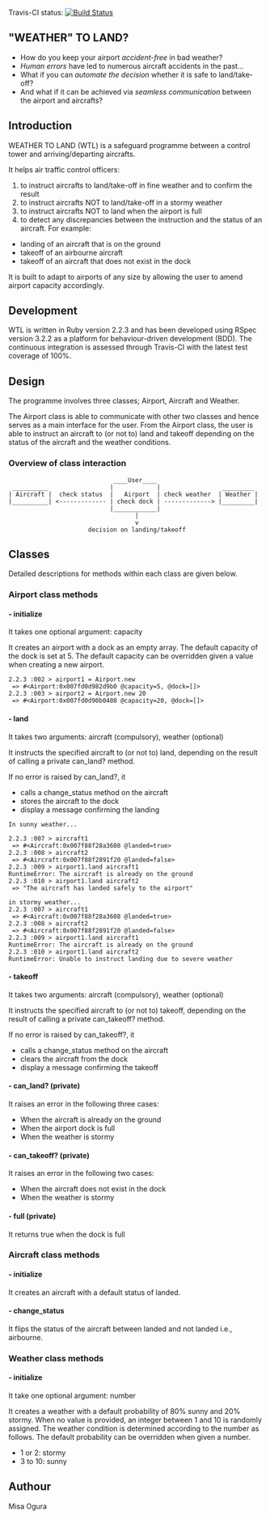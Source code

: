 Travis-CI status:
[![Build Status](https://travis-ci.org/makersacademy/airport_challenge.svg?branch=master)](https://travis-ci.org/makersacademy/airport_challenge)

## "WEATHER" TO LAND?

* How do you keep your airport _accident-free_ in bad weather?
* _Human errors_ have led to numerous aircraft accidents in the past...
* What if you can _automate the decision_ whether it is safe to land/take-off?
* And what if it can be achieved via _seamless communication_ between the airport and aircrafts?


## Introduction
WEATHER TO LAND (WTL) is a safeguard programme between a control tower and arriving/departing aircrafts.

It helps air traffic control officers:

1.  to instruct aircrafts to land/take-off in fine weather and to confirm the result
2.  to instruct aircrafts NOT to land/take-off in a stormy weather
3.  to instruct aircrafts NOT to land when the airport is full
4.  to detect any discrepancies between the instruction and the status of an aircraft. For example:
  * landing of an aircraft that is on the ground
  * takeoff of an airbourne aircraft
  * takeoff of an aircraft that does not exist in the dock

It is built to adapt to airports of any size by allowing the user to amend airport capacity accordingly.


## Development
WTL is written in Ruby version 2.2.3 and has been developed using RSpec version 3.2.2 as a platform for behaviour-driven development (BDD). The continuous integration is assessed through Travis-CI with the latest test coverage of 100%.


## Design
The programme involves three classes; Airport, Aircraft and Weather.

The Airport class is able to communicate with other two classes and hence serves as a main interface for the user. From the Airport class, the user is able to instruct an aircraft to (or not to) land and takeoff depending on the status of the aircraft and the weather conditions.

### Overview of class interaction
```
                             ____User____               
 __________                 |            |                 _________
| Aircraft |  check status  |   Airport  | check weather  | Weather |
|__________| <------------- | check dock | -------------> |_________|
                            |____________|
                                   |
                                   v
                      decision on landing/takeoff
```

## Classes
Detailed descriptions for methods within each class are given below.

### Airport class methods
#### - initialize
It takes one optional argument: capacity

It creates an airport with a dock as an empty array. The default capacity of the dock is set at 5. The default capacity can be overridden given a value when creating a new airport.
```
2.2.3 :002 > airport1 = Airport.new
 => #<Airport:0x007fd0d982d9b0 @capacity=5, @dock=[]>
2.2.3 :003 > airport2 = Airport.new 20
 => #<Airport:0x007fd0d90b0408 @capacity=20, @dock=[]>
```
#### - land
It takes two arguments: aircraft (compulsory), weather (optional)

It instructs the specified aircraft to (or not to) land, depending on the result of calling a private can_land? method.

If no error is raised by can_land?, it
* calls a change_status method on the aircraft
* stores the aircraft to the dock
* display a message confirming the landing

```
In sunny weather...

2.2.3 :007 > aircraft1
 => #<Aircraft:0x007f88f28a3608 @landed=true>
2.2.3 :008 > aircraft2
 => #<Aircraft:0x007f88f2891f20 @landed=false>
2.2.3 :009 > airport1.land aircraft1
RuntimeError: The aircraft is already on the ground
2.2.3 :010 > airport1.land aircraft2
 => "The aircraft has landed safely to the airport"
 ```
 ```
 in stormy weather...
 2.2.3 :007 > aircraft1
  => #<Aircraft:0x007f88f28a3608 @landed=true>
 2.2.3 :008 > aircraft2
  => #<Aircraft:0x007f88f2891f20 @landed=false>
 2.2.3 :009 > airport1.land aircraft1
 RuntimeError: The aircraft is already on the ground
 2.2.3 :010 > airport1.land aircraft2
 RuntimeError: Unable to instruct landing due to severe weather
 ```

#### - takeoff
It takes two arguments: aircraft (compulsory), weather (optional)

It instructs the specified aircraft to (or not to) takeoff, depending on the result of calling a private can_takeoff? method.

If no error is raised by can_takeoff?, it
* calls a change_status method on the aircraft
* clears the aircraft from the dock
* display a message confirming the takeoff

#### - can_land? (private)
It raises an error in the following three cases:
* When the aircraft is already on the ground
* When the airport dock is full
* When the weather is stormy

#### - can_takeoff? (private)
It raises an error in the following two cases:
* When the aircraft does not exist in the dock
* When the weather is stormy

#### - full (private)
It returns true when the dock is full

### Aircraft class methods
#### - initialize
It creates an aircraft with a default status of landed.

#### - change_status
It flips the status of the aircraft between landed and not landed i.e., airbourne.

### Weather class methods
#### - initialize
It take one optional argument: number

It creates a weather with a default probability of 80% sunny and 20% stormy. When no value is provided, an integer between 1 and 10 is randomly assigned. The weather condition is determined according to the number as follows. The default probability can be overridden when given a number.
* 1 or 2: stormy
* 3 to 10: sunny


## Authour
Misa Ogura
